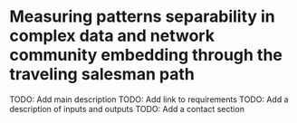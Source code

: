 # Measuring patterns separability in complex data and network community embedding through the traveling salesman path

TODO: Add main description
TODO: Add link to requirements
TODO: Add a description of inputs and outputs
TODO: Add a contact section
